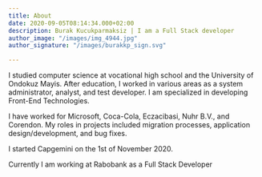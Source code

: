 ```yaml
---
title: About
date: 2020-09-05T08:14:34.000+02:00
description: Burak Kucukparmaksiz | I am a Full Stack developer
author_image: "/images/img_4944.jpg"
author_signature: "/images/burakkp_sign.svg"

---
```

I studied computer science at vocational high school and the University of Ondokuz Mayis. After education, I worked in various areas as a system administrator, analyst, and test developer. I am specialized in developing Front-End Technologies.

I have worked for Microsoft, Coca-Cola, Eczacibasi, Nuhr B.V., and Corendon. My roles in projects included migration processes, application design/development, and bug fixes.

I started Capgemini on the 1st of November 2020.

Currently I am working at Rabobank as a Full Stack Developer